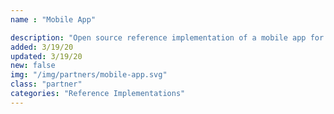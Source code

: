 ```yaml
---
name : "Mobile App"

description: "Open source reference implementation of a mobile app for storing photos and videos in the decentralized cloud"
added: 3/19/20
updated: 3/19/20
new: false
img: "/img/partners/mobile-app.svg"
class: "partner"
categories: "Reference Implementations"
---
```


